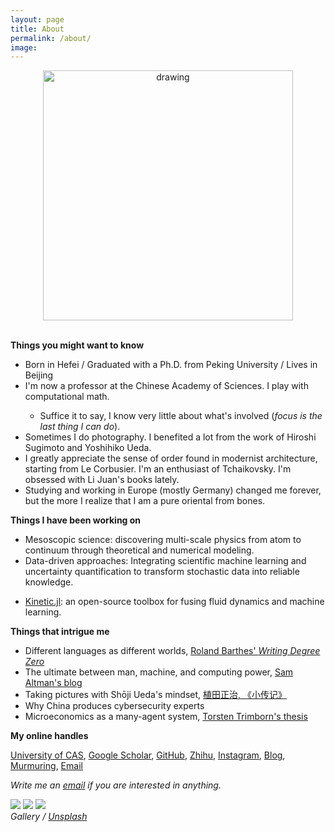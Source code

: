 ```yaml
---
layout: page
title: About
permalink: /about/
image: 
---
```


<div align="center">
  <img src="../images/xiao.jpg" alt="drawing" width="400"/>
</div>

<br/>

**Things you might want to know**
<ul>
  <li>Born in Hefei / Graduated with a Ph.D. from Peking University / Lives in Beijing</li>
  <li>I'm now a professor at the Chinese Academy of Sciences. I play with computational math.</li>
  <ul>
    <li>Suffice it to say, I know very little about what's involved (<i>focus is the last thing I can do</i>).</li>
  </ul>
  <li>Sometimes I do photography. I benefited a lot from the work of Hiroshi Sugimoto and Yoshihiko Ueda.</li>
  <li>I greatly appreciate the sense of order found in modernist architecture, starting from Le Corbusier.
      I'm an enthusiast of Tchaikovsky. I'm obsessed with Li Juan's books lately.</li>
  <li>Studying and working in Europe (mostly Germany) changed me forever, but the more I realize that I am
      a pure oriental from bones.</li>
</ul>

**Things I have been working on**
<ul>
  <li>Mesoscopic science: discovering multi-scale physics from atom to continuum through theoretical and
      numerical modeling.</li>
  <li>Data-driven approaches: Integrating scientific machine learning and uncertainty quantification to
      transform stochastic data into reliable knowledge.</p>
  <li><a href="https://github.com/vavrines/Kinetic.jl">Kinetic.jl</a>: an open-source toolbox for fusing
      fluid dynamics and machine learning.</p>
</ul>

**Things that intrigue me**
<ul>
  <li>Different languages as different worlds, <a
          href="https://en.wikipedia.org/wiki/Writing_Degree_Zero">Roland Barthes' <i>Writing Degree
              Zero</i></a></li>
  <li>The ultimate between man, machine, and computing power, <a href="https://ia.samaltman.com/">Sam
          Altman's blog</a></li>
  <li>Taking pictures with Shōji Ueda's mindset, <a
          href="https://placartphoto.com/book/4067/warabe_goyomi_-_children_the_year_around">植田正治,
          《小传记》</a></li>
  <li>Why China produces cybersecurity experts</li>
  <li>Microeconomics as a many-agent system, <a
          href="https://publications.rwth-aachen.de/record/712359/files/712359.pdf">Torsten Trimborn's
          thesis</a></li>
</ul>

**My online handles**

<a href="https://people.ucas.edu.cn/~txiao">University of CAS</a>, <a
    href="https://scholar.google.com/citations?user=wFTQeXwAAAAJ&hl=en">Google Scholar</a>, <a
    href="https://github.com/vavrines">GitHub</a>, <a
    href="https://www.zhihu.com/people/xiao-tian-bai">Zhihu</a>, <a
    href="https://www.instagram.com/vavrines/">Instagram</a>, <a
    href="https://xiaotianbai.com/blog/">Blog</a>, <a
    href="https://txiao.notion.site/Murmur-d24064bcbd09468096349055ffa0439d">Murmuring</a>, <a
    href="mailto:tianbaixiao@gmail.com">Email</a>

_Write me an <a href='mailto:i@xiaotianbai.com'>email</a> if you are interested in anything._

<div class="gallery-box">
  <div class="gallery">
    <img src="/images/sea.jpg" loading="lazy">
    <img src="/images/sunflower.jpg" loading="lazy">
    <img src="/images/fish.jpg" loading="lazy">
  </div>
  <em>Gallery / <a href="https://unsplash.com/" target="_blank">Unsplash</a></em>
</div>